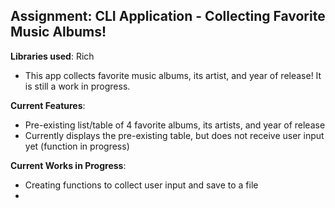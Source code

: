 ## Assignment: CLI Application - Collecting Favorite Music Albums!
**Libraries used**: Rich
- This app collects favorite music albums, its artist, and year of release! It is still a work in progress.

**Current Features**:
- Pre-existing list/table of 4 favorite albums, its artists, and year of release
- Currently displays the pre-existing table, but does not receive user input yet (function in progress)

**Current Works in Progress**:
- Creating functions to collect user input and save to a file
- 